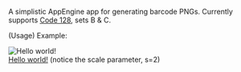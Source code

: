 A simplistic AppEngine app for generating barcode PNGs. Currently supports [Code 128](http://en.wikipedia.org/wiki/Code_128), sets B & C.

(Usage) Example:

![Hello world!](http://scanmybar.appspot.com/code128/Hello%20world!.png?s=2)  
[Hello world!](http://scanmybar.appspot.com/code128/Hello%20world!.png?s=2) (notice the scale parameter, s=2)
